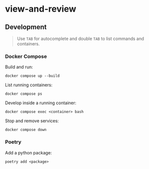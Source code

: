# view-and-review

## Development

> Use `TAB` for autocomplete and double `TAB` to list commands and containers.

### Docker Compose
Build and run:
```
docker compose up --build
```

List running containers:
```
docker compose ps
```

Develop inside a running container:
```
docker compose exec <container> bash
```

Stop and remove services:
```
docker compose down
```

### Poetry
Add a python package:
```
poetry add <package>
```
